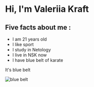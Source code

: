 # Hi, I'm Valeriia Kraft 

## Five facts about me : ##

- I am 21 years old
- I like sport
- I study in Netology
- I live in NSK now
- I have blue belt of karate


It's blue belt

![blue belt](https://basket-02.wb.ru/vol192/part19200/19200576/images/big/1.jpg) 


 

